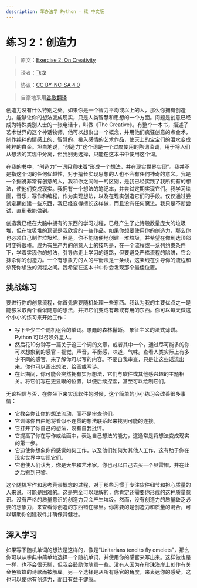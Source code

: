 ```yaml
---
description: 笨办法学 Python · 续 中文版
---
```


# 练习 2：创造力

> 原文：[Exercise 2: On Creativity](https://learncodethehardway.org/more-python-book/ex2.html)

> 译者：[飞龙](https://github.com/wizardforcel)

> 协议：[CC BY-NC-SA 4.0](http://creativecommons.org/licenses/by-nc-sa/4.0/)

> 自豪地采用[谷歌翻译](https://translate.google.cn/)

创造力没有什么特别之处。如果你是一个智力平均或以上的人，那么你拥有创造力。能够让你的想法变成现实，只是人类智慧和思想的一个方面。问题是创意已经成为特殊类别人士的一张电话卡，叫做《The Creative》。有整个一本书，描述了艺术世界的这个神话牧师，他可以想象出一个概念，并用他们疯狂创意的点金术，制作纯粹的情感上的、智慧的、投入感情的艺术作品，使天上的宝宝们的泪水变成纯粹的白金。坦白地说，“创造力”这个词是一个过度使用的陈词滥调，用于将人们从想法的实现中分离，但我别无选择，只能在这本书中使用这个词。

在我的书中，“创造力”一词只意味着“形成一个想法，并在现实世界实现”。我并不是指这个词的任何优越性，对于擅长实现思想的人也不会有任何神奇的意义。我是一个据说非常有创意的人，我和你之间唯一的区别，是我已经实践了我所拥有的想法，使他们变成现实。我拥有一个想法的笔记本，并尝试定期实现它们。我学习绘画，音乐，写作和编程，作为实现想法，以及在现实创造它们的手段。仅仅通过尝试定期创建一些东西，我已经变得擅长这样做，而且没有任何魔法。我只是不断尝试，直到我能做到。

创造我已经在大脑中拥有的东西的学习过程，已经产生了史诗般数量庞大的垃圾堆，但在垃圾堆的顶部是我欣赏的一些作品。如果你想要使用你的创造力，那么你也必须自己制作垃圾堆。但是，你不能随便地创建一堆垃圾，并希望在你到达顶部时变得很棒。成为有生产力的创意人士的技巧是，在一个流程或一系列约束条件下，学着实现你的想法，引导你走上学习的道路，但要避免严格流程的陷阱，它会抹杀你的创造力。一个有想象力的人的平衡法是一条线，这条线在引导你的流程和杀死你想法的流程之间。我希望在这本书中你会发现那个最佳位置。


## 挑战练习

要进行你的创意流程，你首先需要随机处理一些东西。我认为我的主要优点之一是能够采取两个看似随意的想法，并把它们变成有趣或有用的东西。你可以每天做这个小小的练习来开始工作：

+   写下至少三个随机组合的单词。愚蠢的森林鬣蜥。 象征主义的法式薄饼。Python 可以召唤外星人。
+   然后花10分钟写一篇关于这三个词的文章，或者其中一个，通过尽可能多的你可以想象到的感官 - 视觉，声音，平衡感，味道，气味。查看人类实际上有多少不同的感官，来了解你可以写的内容。不要自我审查，只是让这些话流出来。你也可以画出想法，绘画或写诗。
+   在此期间，你可能会突然拥有实际想法，它们与软件或其他感兴趣的主题相关。将它们写在更显眼的位置，以便后续探索，甚至可以绘制它们。

无论相信与否，在你坐下来实现软件的时候，这个简单的小小练习会改善很多事情：

+   它教会你让你的想法流动，而不是审查他们。
+   它训练你自由地将看似不连贯的想法联系起来找到可能的连接。
+   它打开了你自己的想法，没有自我批评。
+   它提高了你在写作或绘画中，表达自己想法的能力，这通常是将想法变成现实的第一步。
+   它迫使你想象你的感觉如何工作，以及他们如何为其他人工作，这有助于你在现实世界中实现它们。
+   它也使人们认为，你是大牛和艺术家。你也可以自己去买一个贝雷帽，并在此之后搬到巴黎。

这个随机写作和思考荒谬概念的过程，对于那些习惯于专注软件细节和担心质量的人来说，可能是困难的。这是完全可以理解的，你肯定还需要你形成的这种质量意识。没有严格的质量意识的创造力只会产生垃圾。然而，没有创造力的质量缺乏必要的想象力，来查看你创造的东西错在哪里。你需要的是创造力和质量的混合，可以帮助你创建软件并确保其健壮。

## 深入学习

如果写下随机单词的想法是这样的，像是“Unitarians tend to fly omelets”，那么你可以从字典中简单地选择一个随机单词，并使用你的感官来写出来。这样做也是一样，也不会很无聊，但我会鼓励你随意一些。没有人因为在珍珠海岸上创作有关金色蜜蜂的诗歌而被解雇。另一个选择是从所有感官的角度，来表达你的感受。这也可以使你有创造力，而且有益于健康。
